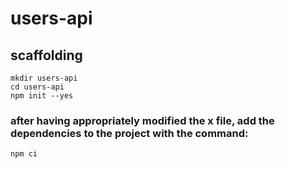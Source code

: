 # users-api

## scaffolding

```shell
mkdir users-api
cd users-api
npm init --yes
```

### after having appropriately modified the x file, add the dependencies to the project with the command:

```shell
npm ci
```
